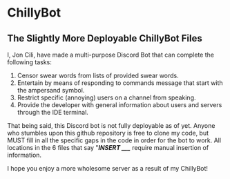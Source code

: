 # ChillyBot
## The Slightly More Deployable ChillyBot Files

I, Jon Cili, have made a multi-purpose Discord Bot that can complete the following tasks:
1. Censor swear words from lists of provided swear words.
2. Entertain by means of responding to commands message that start with the ampersand symbol.
3. Restrict specific (annoying) users on a channel from speaking.
4. Provide the developer with general information about users and servers through the IDE terminal.

That being said, this Discord bot is not fully deployable as of yet. Anyone who stumbles upon this github repository is free to clone my code, but MUST fill in all the specific gaps in the code in order for the bot to work. All locations in the 6 files that say "***INSERT ___*** require manual insertion of information.

I hope you enjoy a more wholesome server as a result of my ChillyBot!
